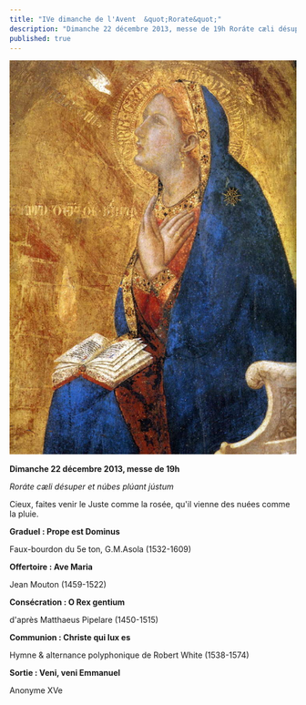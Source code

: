 ```yaml
---
title: "IVe dimanche de l'Avent  &quot;Rorate&quot;"
description: "Dimanche 22 décembre 2013, messe de 19h Roráte cæli désuper et núbes plúant jústum Cieux, faites venir le Juste comme la rosée, qu'il vienne des nuées comme la pluie. Graduel : Prope est Dominus Faux-bourdon du 5e ton, G.M.Asola (1532-1609) Offertoire..."
published: true
---
```



![](/images/2013-12-01-marie-lorenzetti.jpg)

**Dimanche 22 décembre 2013, messe de 19h**

*Roráte cæli désuper et núbes plúant jústum*

Cieux, faites venir le Juste comme la rosée, qu'il vienne des nuées comme la pluie.

**Graduel : Prope est Dominus**

Faux-bourdon du 5e ton, G.M.Asola (1532-1609)

**Offertoire : Ave Maria**

Jean Mouton (1459-1522)

**Consécration : O Rex gentium**

d'après Matthaeus Pipelare (1450-1515)

**Communion : Christe qui lux es**

Hymne & alternance polyphonique de Robert White (1538-1574)

**Sortie : Veni, veni Emmanuel**

Anonyme XVe